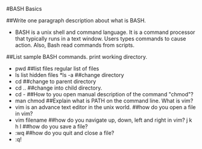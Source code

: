 #BASH Basics

##Write one paragraph description about what is BASH.
* BASH is a unix shell and command language. It is a command processor that typically runs in a text window.
    Users types commands to cause action. Also, Bash read commands from scripts. 

##List sample BASH commands.
print working directory.
* pwd
##list files
regular list of files
* ls
list hidden files
*ls -a
##change directory
* cd
##change to parent directory
* cd ..
##change into child directory.
* cd -
##How to you open manual description of the command "chmod"?
* man chmod
##Explain what is PATH on the command line.
What is vim?
* vim is an advance text editor in the unix world. 
##how do you open a file in vim?
* vim filename
##how do you navigate up, down, left and right in vim?
j k h l
##how do you save a file?
* :wq
##how do you quit and close a file?
* :q!